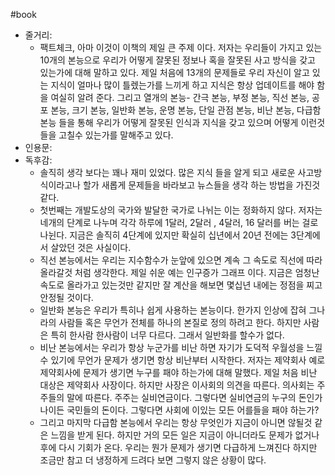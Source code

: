 #book 
- 줄거리:
    - 팩트체크, 아마 이것이 이책의 제일 큰 주제 이다. 저자는 우리들이 가지고 있는 10개의 본능으로 우리가 어떻게 잘못된 정보나 혹을 잘못된 사고 방식을 갖고 있는가에 대해 말하고 있다. 제일 처음에 13개의 문제들로 우리 자신이 알고 있는 지식이 얼마나 많이 틀렜는가를 느끼게 하고 지식은 항상 업데이트를 해야 함을 여실히 알려 준다. 그리고 열개의 본능- 간극 본능, 부정 본능, 직선 본능, 공포 본능, 크기 본능, 일반화 본능, 운명 본능, 단일 관점 본능, 비난 본능, 다급함 본능 들을 통해 우리가 어떻게 잘못된 인식과 지식을 갖고 있으며 어떻게 이런것들을 고칠수 있는가를 말해주고 있다.
- 인용문:
- 독후감:
    - 솔직히 생각 보다는 꽤나 재미 있었다. 많은 지식 들을 알게 되고 새로운 사고방식이라고나 할가 새롭게 문제들을 바라보고 뉴스들을 생각 하는 방법을 가진것 같다.
    - 첫번째는 개발도상의 국가와 발달한 국가로 나뉘는 이는 정화하지 않다. 저자는 네개의 단계로 나누며 각각 하루에 1달러, 2달러 , 4달러, 16 달러를 버는 걸로 나뉜다. 지금은 솔직히 4단계에 있지만 확실히 십년에서 20년 전에는 3단계에서 살았던 것은 사실이다.
    - 직선 본능에서는 우리는 지수함수가 눈앞에 있으면 계속 그 속도로 직선에 따라 올라갈것 처럼 생각한다. 제일 쉬운 예는 인구증가 그래프 이다. 지금은 엄청난 속도로 올라가고 있는것만 같지만 잘 계산을 해보면 몇십년 내에는 정점을 찌고 안정될 것이다.
    - 일반화 본능은 우리가 특히나 쉽게 사용하는 본능이다. 한가지 인상에 잡혀 그나라의 사람들 혹은 무언가 전체를 하나의 본질로 정의 하려고 한다. 하지만 사람은 특히 한사람 한사람이 너무 다르다. 그래서 일반화를 할수가 없다.
    - 비난 본능에서는 우리가 항상 누군가를 비난 하면 자기가 도덕적 우월성을 느낄수 있기에 무언가 문제가 생기면 항상 비난부터 시작한다. 저자는 제약회사 예로 제약회사에 문제가 생기면 누구를 패야 하는가에 대해 말했다. 제일 처음 비난 대상은 제약회사 사장이다. 하지만 사장은 이사회의 의견을 따른다. 의사회는 주주들의 말에 따른다. 주주는 실비연금이다. 그렇다면 실비연금의 누구의 돈인가 나이든 국민들의 돈이다. 그렇다면 사회에 이있는 모든 어를들을 패야 하는가?
    - 그리고 마지막 다급함 본능에서 우리는 항상 무엇인가 지금이 아니면 않될것 같은 느낌을 받게 된다. 하지만 거의 모든 일은 지금이 아니더라도 문제가 없거나 후에 다시 기회가 온다. 우리는 뭔가 문제가 생기면 다급하게 느껴진다 하지만 조금만 참고 더 냉정하게 드려다 보면 그렇지 않은 상황이 많다.

